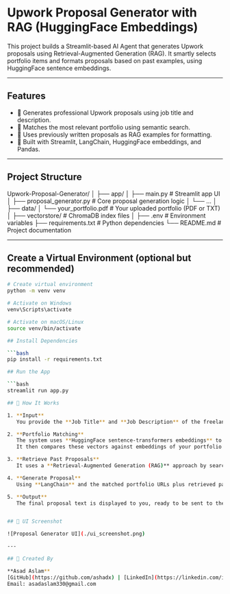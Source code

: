 # Upwork Proposal Generator with RAG (HuggingFace Embeddings)

This project builds a Streamlit-based AI Agent that generates Upwork proposals using Retrieval-Augmented Generation (RAG). It smartly selects portfolio items and formats proposals based on past examples, using HuggingFace sentence embeddings.

---

## Features

- 📝 Generates professional Upwork proposals using job title and description.
- 📂 Matches the most relevant portfolio using semantic search.
- 📜 Uses previously written proposals as RAG examples for formatting.
- 🚀 Built with Streamlit, LangChain, HuggingFace embeddings, and Pandas.

---

## Project Structure

Upwork-Proposal-Generator/
│
├── app/
│ ├── main.py # Streamlit app UI
│ ├── proposal_generator.py # Core proposal generation logic
│ └── ...
│
├── data/
│ └── your_portfolio.pdf # Your uploaded portfolio (PDF or TXT)
│
├── vectorstore/ # ChromaDB index files
│
├── .env # Environment variables
├── requirements.txt # Python dependencies
└── README.md # Project documentation


---

## Create a Virtual Environment (optional but recommended)

```bash
# Create virtual environment
python -m venv venv

# Activate on Windows
venv\Scripts\activate

# Activate on macOS/Linux
source venv/bin/activate

## Install Dependencies

```bash
pip install -r requirements.txt

## Run the App

```bash
streamlit run app.py

## 🧠 How It Works

1. **Input**  
   You provide the **Job Title** and **Job Description** of the freelance job you want to apply for.

2. **Portfolio Matching**  
   The system uses **HuggingFace sentence-transformers embeddings** to convert your job title and description into vector representations.  
   It then compares these vectors against embeddings of your portfolio entries (from `sample.csv`) to find the most relevant portfolio links.

3. **Retrieve Past Proposals**  
   It uses a **Retrieval-Augmented Generation (RAG)** approach by searching a database of your previous proposals (stored in `proposals.json`) to find similar proposals matching the current job context.

4. **Generate Proposal**  
   Using **LangChain** and the matched portfolio URLs plus retrieved past proposals, the system crafts a customized and persuasive proposal message.

5. **Output**  
   The final proposal text is displayed to you, ready to be sent to the client.


## 📸 UI Screenshot

![Proposal Generator UI](./ui_screenshot.png)

---

## 👤 Created By

**Asad Aslam**  
[GitHub](https://github.com/ashadx) | [LinkedIn](https://linkedin.com/in/asadaslam330)  
Email: asadaslam330@gmail.com
